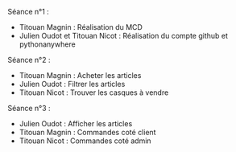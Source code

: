 
Séance n°1 :
- Titouan Magnin : Réalisation du MCD
- Julien Oudot et Titouan Nicot : Réalisation du compte github et pythonanywhere

Séance n°2 :
- Titouan Magnin : Acheter les articles
- Julien Oudot : Filtrer les articles
- Titouan Nicot : Trouver les casques à vendre

Séance n°3 :
- Julien Oudot : Afficher les articles
- Titouan Magnin : Commandes coté client
- Titouan Nicot : Commandes coté admin